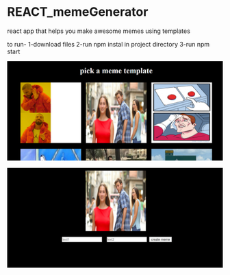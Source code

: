 # REACT_memeGenerator
react app that helps you make awesome memes using templates


to run-
1-download files
2-run npm instal in project directory
3-run npm start

![alt text](https://github.com/veeralsharma/REACT_memeGenerator/blob/master/Capture.PNG)


![alt text](https://github.com/veeralsharma/REACT_memeGenerator/blob/master/2.PNG)
